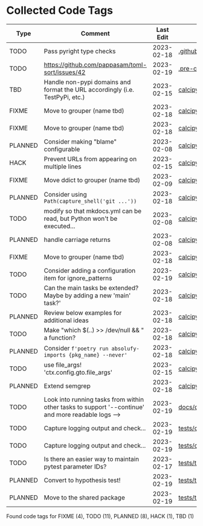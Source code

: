 # Collected Code Tags

| Type    | Comment                                                                                            | Last Edit   | Source File                                                                                                                                                                                                                  |
|---------|----------------------------------------------------------------------------------------------------|-------------|------------------------------------------------------------------------------------------------------------------------------------------------------------------------------------------------------------------------------|
| TODO    | Pass pyright type checks                                                                           | 2023-02-18  | [.github/workflows/ci_pipeline.yml:64](https://github.com/KyleKing/calcipy/blame/1742c7d7bb447036c527d1a2e1d5d4679246a67b/.github/workflows/ci_pipeline.yml#L64)                                                             |
| TODO    | https://github.com/pappasam/toml-sort/issues/42                                                    | 2023-02-19  | [.pre-commit-config.yaml:73](https://github.com/KyleKing/calcipy/blame/d95eb85ab7f6d45459ed7b3ff2dc99ae3c92fa61/.pre-commit-config.yaml#L72)                                                                                 |
| TBD     | Handle non-pypi domains and format the URL accordingly (i.e. TestPyPi, etc.)                       | 2023-02-15  | [calcipy/check_for_stale_packages/_check_for_stale_packages.py:173](https://github.com/KyleKing/calcipy/blame/a77ee851ac5c6631b011e8a3239b804e1290eba6/calcipy/check_for_stale_packages/_check_for_stale_packages.py#L176)   |
| FIXME   | Move to grouper (name tbd)                                                                         | 2023-02-18  | [calcipy/code_tag_collector/_collector.py:15](https://github.com/KyleKing/calcipy/blame/06d07104f0b3d65c62d6ea583600368e601ea511/calcipy/code_tag_collector/_collector.py#L15)                                               |
| FIXME   | Move to grouper (name tbd)                                                                         | 2023-02-18  | [calcipy/code_tag_collector/_collector.py:18](https://github.com/KyleKing/calcipy/blame/06d07104f0b3d65c62d6ea583600368e601ea511/calcipy/code_tag_collector/_collector.py#L19)                                               |
| PLANNED | Consider making "blame" configurable                                                               | 2023-02-08  | [calcipy/code_tag_collector/_collector.py:191](https://github.com/KyleKing/calcipy/blame/36798d3196b2e161c1c9085f2536f77f12c7ed23/calcipy/code_tag_collector/_collector.py#L193)                                             |
| HACK    | Prevent URLs from appearing on multiple lines                                                      | 2023-02-15  | [calcipy/code_tag_collector/_collector.py:228](https://github.com/KyleKing/calcipy/blame/f33a80e423c18b742d2b8c3fb73e2481e66d4afe/calcipy/code_tag_collector/_collector.py#L230)                                             |
| FIXME   | Move ddict to grouper (name tbd)                                                                   | 2023-02-09  | [calcipy/dot_dict/_dot_dict.py:3](https://github.com/KyleKing/calcipy/blame/d8711105a1240df7eafd737834af9f5928474fbe/calcipy/dot_dict/_dot_dict.py#L3)                                                                       |
| PLANNED | Consider using `Path(capture_shell('git ...'))`                                                    | 2023-02-18  | [calcipy/file_helpers.py:42](https://github.com/KyleKing/calcipy/blame/9dcf3b1f36ebb1bf945fe231f5929391d16b8224/calcipy/file_helpers.py#L30)                                                                                 |
| TODO    | modify so that mkdocs.yml can be read, but Python won't be executed...                             | 2023-02-08  | [calcipy/file_helpers.py:147](https://github.com/KyleKing/calcipy/blame/36798d3196b2e161c1c9085f2536f77f12c7ed23/calcipy/file_helpers.py#L98)                                                                                |
| PLANNED | handle carriage returns                                                                            | 2023-02-08  | [calcipy/file_helpers.py:207](https://github.com/KyleKing/calcipy/blame/36798d3196b2e161c1c9085f2536f77f12c7ed23/calcipy/file_helpers.py#L165)                                                                               |
| FIXME   | Move to grouper (name tbd)                                                                         | 2023-02-18  | [calcipy/file_search.py:8](https://github.com/KyleKing/calcipy/blame/a3683c23b8f72e5dd5f3614b6dcd6b20aa3c228c/calcipy/file_search.py#L8)                                                                                     |
| TODO    | Consider adding a configuration item for ignore_patterns                                           | 2023-02-19  | [calcipy/file_search.py:82](https://github.com/KyleKing/calcipy/blame/calcipy-v1/calcipy/file_search.py#L82)                                                                                                                                                                                                                              |
| TODO    | Can the main tasks be extended? Maybe by adding a new 'main' task?'                                | 2023-02-18  | [calcipy/tasks/all_tasks.py:75](https://github.com/KyleKing/calcipy/blame/daf718e8a0cf8835e04d85f9fe5e35898afed140/calcipy/tasks/all_tasks.py#L69)                                                                           |
| PLANNED | Review below examples for additional ideas                                                         | 2023-02-18  | [calcipy/tasks/all_tasks.py:130](https://github.com/KyleKing/calcipy/blame/902598982f9ae03701c7768488039b2291b5b80c/calcipy/tasks/all_tasks.py#L63)                                                                          |
| TODO    | Make "which $(..) >> /dev/null && " a function?                                                    | 2023-02-18  | [calcipy/tasks/cl.py:52](https://github.com/KyleKing/calcipy/blame/af5b2ee31f66896aaede3b5362c6e29adbebaa30/calcipy/tasks/cl.py#L46)                                                                                         |
| PLANNED | Consider `f'poetry run absolufy-imports {pkg_name} --never'`                                       | 2023-02-18  | [calcipy/tasks/lint.py:22](https://github.com/KyleKing/calcipy/blame/c6f79b9e2f60a1812b9c7ed44b098a1809340738/calcipy/tasks/lint.py#L22)                                                                                     |
| TODO    | use file_args! 'ctx.config.gto.file_args'                                                          | 2023-02-15  | [calcipy/tasks/lint.py:40](https://github.com/KyleKing/calcipy/blame/6e4cb15bd1cdff319a384ef1ef1953bc1bfd41e0/calcipy/tasks/lint.py#L37)                                                                                     |
| PLANNED | Extend semgrep                                                                                     | 2023-02-18  | [calcipy/tasks/lint.py:110](https://github.com/KyleKing/calcipy/blame/c6f79b9e2f60a1812b9c7ed44b098a1809340738/calcipy/tasks/lint.py#L68)                                                                                    |
| TODO    | Look into running tasks from within other tasks to support '--continue' and more readable logs --> | 2023-02-19  | [docs/docs/MIGRATION.md:42](https://github.com/KyleKing/calcipy/blame/d95eb85ab7f6d45459ed7b3ff2dc99ae3c92fa61/docs/docs/MIGRATION.md#L42)                                                                                   |
| TODO    | Capture logging output and check...                                                                | 2023-02-19  | [tests/check_for_stale_packages/test_check_for_stale_packages.py:63](https://github.com/KyleKing/calcipy/blame/a8b69e7b04d9b15eabff8897f2de7703898c2afc/tests/check_for_stale_packages/test_check_for_stale_packages.py#L63) |
| TODO    | Capture logging output and check...                                                                | 2023-02-19  | [tests/check_for_stale_packages/test_check_for_stale_packages.py:87](https://github.com/KyleKing/calcipy/blame/3f42ad855eb7024ff48af35d496633a87d4a14ac/tests/check_for_stale_packages/test_check_for_stale_packages.py#L26) |
| TODO    | Is there an easier way to maintain pytest parameter IDs?                                           | 2023-02-17  | [tests/tasks/test_test.py:14](https://github.com/KyleKing/calcipy/blame/785b9d1c3afda6fc5a2e46f2bc7d41ed2614da09/tests/tasks/test_test.py#L11)                                                                               |
| PLANNED | Convert to hypothesis test!                                                                        | 2023-02-19  | [tests/test_dot_dict.py:9](https://github.com/KyleKing/calcipy/blame/3f42ad855eb7024ff48af35d496633a87d4a14ac/tests/test_dot_dict.py#L9)                                                                                     |
| PLANNED | Move to the shared package                                                                         | 2023-02-19  | [tests/test_zz_calcipy.py:7](https://github.com/KyleKing/calcipy/blame/a8b69e7b04d9b15eabff8897f2de7703898c2afc/tests/test_zz_calcipy.py#L7)                                                                                 |

Found code tags for FIXME (4), TODO (11), PLANNED (8), HACK (1), TBD (1)

<!-- calcipy_skip_tags -->

